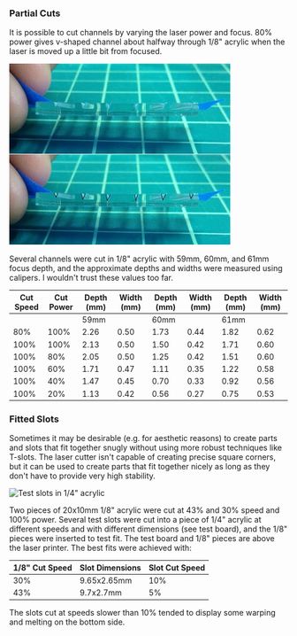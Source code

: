 ### Partial Cuts

It is possible to cut channels by varying the laser power and focus. 80% power gives v-shaped channel about halfway through 1/8" acrylic when the laser is moved up a little bit from focused.

![40,60,80,80,60,40% power at two different focus depths](images/acrylicChannel.jpg)

Several channels were cut in 1/8" acrylic with 59mm, 60mm, and 61mm focus depth, and the approximate depths and widths were measured using calipers. I wouldn't trust these values too far.

Cut Speed | Cut Power | Depth (mm) | Width (mm) | Depth (mm) | Width (mm) | Depth (mm) | Width (mm)
 -------- | --------- | ---------- | ---------- | ---------- | ---------- | ---------- | ---------- 
          |           | 59mm       |            | 60mm       |            | 61mm       |
    80%   |    100%   |   2.26     |   0.50     |    1.73    |   0.44     |    1.82    |   0.62
   100%   |    100%   |   2.13     |   0.50     |    1.50    |   0.42     |    1.71    |   0.60
   100%   |     80%   |   2.05     |   0.50     |    1.25    |   0.42     |    1.51    |   0.60
   100%   |     60%   |   1.71     |   0.47     |    1.11    |   0.35     |    1.22    |   0.58
   100%   |     40%   |   1.47     |   0.45     |    0.70    |   0.33     |    0.92    |   0.56
   100%   |     20%   |   1.13     |   0.42     |    0.56    |   0.27     |    0.75    |   0.53

### Fitted Slots

Sometimes it may be desirable (e.g. for aesthetic reasons) to create parts and slots that fit together snugly without using more robust techniques like T-slots. The laser cutter isn't capable of creating precise square corners, but it can be used to create parts that fit together nicely as long as they don't have to provide very high stability.

![Test slots in 1/4" acrylic](images/acrylicSlots.jpg)

Two pieces of 20x10mm 1/8" acrylic were cut at 43% and 30% speed and 100% power. Several test slots were cut into a piece of 1/4" acrylic at different speeds and with different dimensions (see test board), and the 1/8" pieces were inserted to test fit. The test board and 1/8" pieces are above the laser printer. The best fits were achieved with:

1/8" Cut Speed | Slot Dimensions | Slot Cut Speed
-------------- | --------------- | --------------
30%            | 9.65x2.65mm     | 10%
43%            | 9.7x2.7mm       | 5%

The slots cut at speeds slower than 10% tended to display some warping and melting on the bottom side.